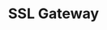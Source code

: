 ---
deprecated: true
title: SSL Gateway
slug: ssl-gateway
excerpt: Security accessible to everyone
---